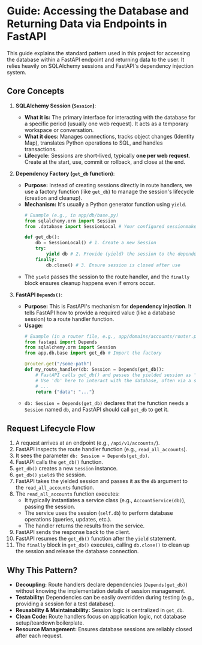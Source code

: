 # Guide: Accessing the Database and Returning Data via Endpoints in FastAPI

This guide explains the standard pattern used in this project for accessing the database within a FastAPI endpoint and returning data to the user. It relies heavily on SQLAlchemy sessions and FastAPI's dependency injection system.

## Core Concepts

1.  **SQLAlchemy Session (`Session`)**:
    *   **What it is:** The primary interface for interacting with the database for a specific period (usually one web request). It acts as a temporary workspace or conversation.
    *   **What it does:** Manages connections, tracks object changes (Identity Map), translates Python operations to SQL, and handles transactions.
    *   **Lifecycle:** Sessions are short-lived, typically **one per web request**. Create at the start, use, commit or rollback, and close at the end.

2.  **Dependency Factory (`get_db` function)**:
    *   **Purpose:** Instead of creating sessions directly in route handlers, we use a factory function (like `get_db`) to manage the session's lifecycle (creation and cleanup).
    *   **Mechanism:** It's usually a Python generator function using `yield`.
        ```python
        # Example (e.g., in app/db/base.py)
        from sqlalchemy.orm import Session
        from .database import SessionLocal # Your configured sessionmaker

        def get_db():
            db = SessionLocal() # 1. Create a new Session
            try:
                yield db # 2. Provide (yield) the session to the dependent
            finally:
                db.close() # 3. Ensure session is closed after use
        ```
    *   The `yield` passes the session to the route handler, and the `finally` block ensures cleanup happens even if errors occur.

3.  **FastAPI `Depends()`**:
    *   **Purpose:** This is FastAPI's mechanism for **dependency injection**. It tells FastAPI how to provide a required value (like a database session) to a route handler function.
    *   **Usage:**
        ```python
        # Example (in a router file, e.g., app/domains/accounts/router.py)
        from fastapi import Depends
        from sqlalchemy.orm import Session
        from app.db.base import get_db # Import the factory

        @router.get("/some-path")
        def my_route_handler(db: Session = Depends(get_db)):
            # FastAPI calls get_db() and passes the yielded session as 'db'
            # Use 'db' here to interact with the database, often via a service layer
            # ...
            return {"data": "..."}
        ```
    *   `db: Session = Depends(get_db)` declares that the function needs a `Session` named `db`, and FastAPI should call `get_db` to get it.

## Request Lifecycle Flow

1.  A request arrives at an endpoint (e.g., `/api/v1/accounts/`).
2.  FastAPI inspects the route handler function (e.g., `read_all_accounts`).
3.  It sees the parameter `db: Session = Depends(get_db)`.
4.  FastAPI calls the `get_db()` function.
5.  `get_db()` creates a new `Session` instance.
6.  `get_db()` `yield`s the session.
7.  FastAPI takes the yielded session and passes it as the `db` argument to the `read_all_accounts` function.
8.  The `read_all_accounts` function executes:
    *   It typically instantiates a service class (e.g., `AccountService(db)`), passing the session.
    *   The service uses the session (`self.db`) to perform database operations (queries, updates, etc.).
    *   The handler returns the results from the service.
9.  FastAPI sends the response back to the client.
10. FastAPI resumes the `get_db()` function after the `yield` statement.
11. The `finally` block in `get_db()` executes, calling `db.close()` to clean up the session and release the database connection.

## Why This Pattern?

*   **Decoupling:** Route handlers declare dependencies (`Depends(get_db)`) without knowing the implementation details of session management.
*   **Testability:** Dependencies can be easily overridden during testing (e.g., providing a session for a test database).
*   **Reusability & Maintainability:** Session logic is centralized in `get_db`.
*   **Clean Code:** Route handlers focus on application logic, not database setup/teardown boilerplate.
*   **Resource Management:** Ensures database sessions are reliably closed after each request. 